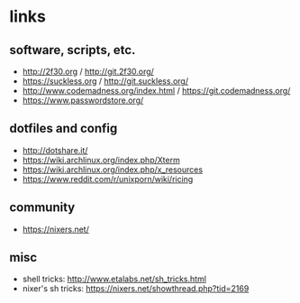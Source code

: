 # links

## software, scripts, etc.

- http://2f30.org / http://git.2f30.org/
- https://suckless.org / http://git.suckless.org/
- http://www.codemadness.org/index.html / https://git.codemadness.org/
- https://www.passwordstore.org/

## dotfiles and config

- http://dotshare.it/
- https://wiki.archlinux.org/index.php/Xterm
- https://wiki.archlinux.org/index.php/x_resources
- https://www.reddit.com/r/unixporn/wiki/ricing

## community

- https://nixers.net/

## misc

- shell tricks: http://www.etalabs.net/sh_tricks.html
- nixer's sh tricks: https://nixers.net/showthread.php?tid=2169
